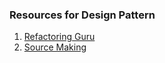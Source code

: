 ### Resources for Design Pattern

1. [Refactoring Guru](https://refactoring.guru/)
2. [Source Making](https://sourcemaking.com/design_patterns)
